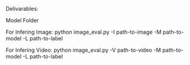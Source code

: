 Delivarables:

Model Folder

For Infering Image: python image_eval.py -I path-to-image -M path-to-model -L path-to-label

For Infering Video: python image_eval.py -V path-to-video -M path-to-model -L path-to-label
